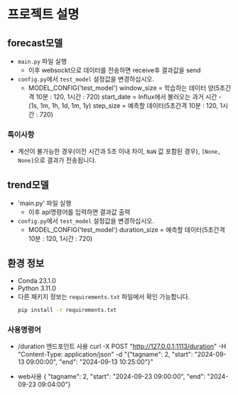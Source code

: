 # 프로젝트 설명

## forecast모델
- `main.py` 파일 실행
  - 이후 websockt으로 데이터를 전송하면 receive후 결과값을 send
- `config.py`에서 `test_model` 설정값을 변경하십시오.
  - MODEL_CONFIG('test_model')
    window_size = 학습하는 데이터 양(5초간격   10분 : 120, 1시간 : 720)
    start_date = Influx에서 불러오는 과거 시간 -(1s, 1m, 1h, 1d, 1m, 1y)
    step_size = 예측할 데이터(5초간격   10분 : 120, 1시간 : 720)

### 특이사항
- 계산이 불가능한 경우(이전 시간과 5초 이내 차이, `NaN` 값 포함된 경우), `[None, None]`으로 결과가 전송됩니다.


## trend모델
- 'main.py' 파일 실행
  - 이후 api명령어를 입력하면 결과값 출력
- `config.py`에서 `test_model` 설정값을 변경하십시오.
  - MODEL_CONFIG('test_model')
    duration_size = 예측할 데이터(5초간격   10분 : 120, 1시간 : 720)

## 환경 정보
- Conda 23.1.0
- Python 3.11.0
- 다른 패키지 정보는 `requirements.txt` 파일에서 확인 가능합니다.
  ```bash
  pip install -r requirements.txt


### 사용명령어
- /duration 엔드포인트 사용
  curl -X POST "http://127.0.0.1:1113/duration" -H "Content-Type: application/json" -d "{\"tagname\": 2, \"start\": \"2024-09-13 09:00:00\", \"end\": \"2024-09-13 10:25:00\"}"

- web사용
  {
  "tagname": 2,
  "start": "2024-09-23 09:00:00",
  "end": "2024-09-23 09:04:00"}